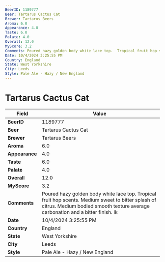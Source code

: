 ```yaml
---
BeerID: 1189777
Beer: Tartarus Cactus Cat
Brewer: Tartarus Beers
Aroma: 6.0
Appearance: 4.0
Taste: 6.0
Palate: 4.0
Overall: 12.0
MyScore: 3.2
Comments: Poured hazy golden body white lace top.  Tropical fruit hop scents.  Medium sweet to bitter splash of citrus. Medium bodied smooth texture average carbonation and a bitter finish.  Ik
Date: 10/4/2024 3:25:55 PM
Country: England
State: West Yorkshire
City: Leeds
Style: Pale Ale - Hazy / New England
---
```


# Tartarus Cactus Cat

| Field         | Value |
|---------------|-------|
| **BeerID** | 1189777 |
| **Beer** | Tartarus Cactus Cat |
| **Brewer** | Tartarus Beers |
| **Aroma** | 6.0 |
| **Appearance** | 4.0 |
| **Taste** | 6.0 |
| **Palate** | 4.0 |
| **Overall** | 12.0 |
| **MyScore** | 3.2 |
| **Comments** | Poured hazy golden body white lace top.  Tropical fruit hop scents.  Medium sweet to bitter splash of citrus. Medium bodied smooth texture average carbonation and a bitter finish.  Ik |
| **Date** | 10/4/2024 3:25:55 PM |
| **Country** | England |
| **State** | West Yorkshire |
| **City** | Leeds |
| **Style** | Pale Ale - Hazy / New England |
